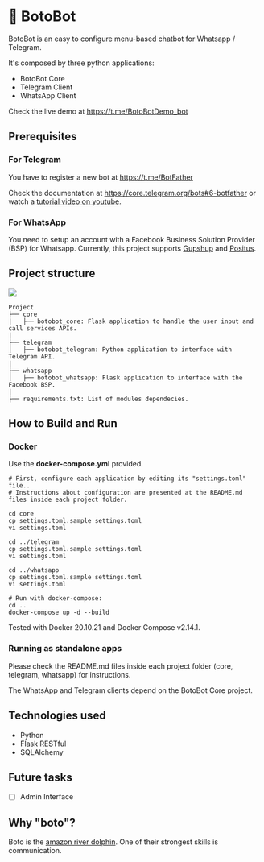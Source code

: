# 🐬 BotoBot
BotoBot is an easy to configure menu-based chatbot for Whatsapp / Telegram.

It's composed by three python applications:
- BotoBot Core
- Telegram Client
- WhatsApp Client

Check the live demo at https://t.me/BotoBotDemo_bot

## Prerequisites
### For Telegram
You have to register a new bot at https://t.me/BotFather

Check the documentation at https://core.telegram.org/bots#6-botfather or watch a <a href='https://www.youtube.com/results?search_query=botfather' target='_blank'>tutorial video on youtube</a>.

### For WhatsApp
You need to setup an account with a Facebook Business Solution Provider (BSP) for Whatsapp. Currently, this project supports <a href='https://gupshup.io' target='_blank'>Gupshup</a> and <a href='https://www.positus.com.br'>Positus</a>.

## Project structure
<img src="https://abnatal.com/github/botobot_diagram.jpg"></img>
```
Project
├── core
|   ├── botobot_core: Flask application to handle the user input and call services APIs.
|
├── telegram
│   ├── botobot_telegram: Python application to interface with Telegram API.
|
├── whatsapp
│   ├── botobot_whatsapp: Flask application to interface with the Facebook BSP.
|
├── requirements.txt: List of modules dependecies.
```

## How to Build and Run
### Docker
Use the __docker-compose.yml__ provided.
```
# First, configure each application by editing its "settings.toml" file..
# Instructions about configuration are presented at the README.md files inside each project folder.

cd core
cp settings.toml.sample settings.toml
vi settings.toml

cd ../telegram
cp settings.toml.sample settings.toml
vi settings.toml

cd ../whatsapp
cp settings.toml.sample settings.toml
vi settings.toml

# Run with docker-compose:
cd ..
docker-compose up -d --build
```
Tested with Docker 20.10.21 and Docker Compose v2.14.1.

### Running as standalone apps
Please check the README.md files inside each project folder (core, telegram, whatsapp) for instructions.

The WhatsApp and Telegram clients depend on the BotoBot Core project.

## Technologies used
- Python
- Flask RESTful
- SQLAlchemy

## Future tasks

- [ ] Admin Interface

## Why "boto"?
Boto is the <a href='https://marinemammalscience.org/facts/inia-geoffrensis'>amazon river dolphin</a>. One of their strongest skills is communication.
